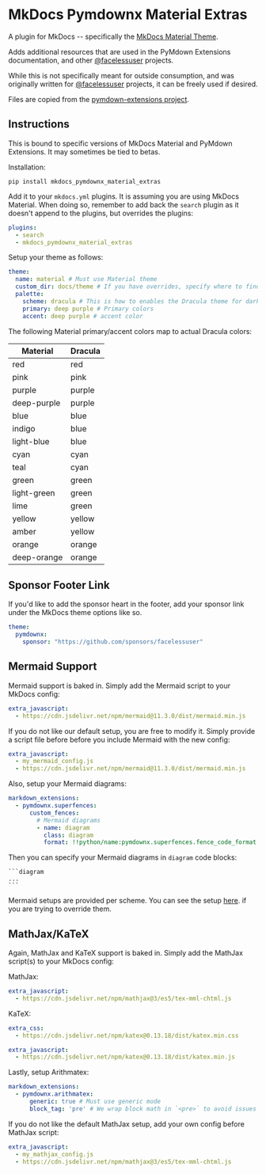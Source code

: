 # MkDocs Pymdownx Material Extras

A plugin for MkDocs -- specifically the [MkDocs Material Theme](https://github.com/squidfunk/mkdocs-material).

Adds additional resources that are used in the PyMdown Extensions documentation, and other
[@facelessuser](https://github.com/facelessuser) projects.

While this is not specifically meant for outside consumption, and was originally written for
[@facelessuser](https://github.com/facelessuser) projects, it can be freely used if desired.

Files are copied from the [pymdown-extensions project](https://github.com/facelessuser/pymdown-extensions/tree/master/docs/theme/assets/pymdownx-extras).

## Instructions

This is bound to specific versions of MkDocs Material and PyMdown Extensions. It may sometimes be tied to betas.

Installation:

```
pip install mkdocs_pymdownx_material_extras
```

Add it to your `mkdocs.yml` plugins. It is assuming you are using MkDocs Material. When doing so, remember to add
back the `search` plugin as it doesn't append to the plugins, but overrides the plugins:

```yml
plugins:
  - search
  - mkdocs_pymdownx_material_extras
```

Setup your theme as follows:

```yml
theme:
  name: material # Must use Material theme
  custom_dir: docs/theme # If you have overrides, specify where to find them
  palette:
    scheme: dracula # This is how to enables the Dracula theme for dark. For light, it will use default Material with some tweaks.
    primary: deep purple # Primary colors
    accent: deep purple # accent color
```

The following Material primary/accent colors map to actual Dracula colors:

Material    | Dracula
----------- | -------
red         | red
pink        | pink
purple      | purple
deep-purple | purple
blue        | blue
indigo      | blue
light-blue  | blue
cyan        | cyan
teal        | cyan
green       | green
light-green | green
lime        | green
yellow      | yellow
amber       | yellow
orange      | orange
deep-orange | orange

## Sponsor Footer Link

If you'd like to add the sponsor heart in the footer, add your sponsor link under the MkDocs theme options like so.

```yml
theme:
  pymdownx:
    sponsor: "https://github.com/sponsors/facelessuser"
```

## Mermaid Support

Mermaid support is baked in. Simply add the Mermaid script to your MkDocs config:

```yml
extra_javascript:
  - https://cdn.jsdelivr.net/npm/mermaid@11.3.0/dist/mermaid.min.js
```

If you do not like our default setup, you are free to modify it. Simply provide a script file before before you include
Mermaid with the new config:

```yml
extra_javascript:
  - my_mermaid_config.js
  - https://cdn.jsdelivr.net/npm/mermaid@11.3.0/dist/mermaid.min.js
```
Also, setup your Mermaid diagrams:

```yml
markdown_extensions:
  - pymdownx.superfences:
      custom_fences:
        # Mermaid diagrams
        - name: diagram
          class: diagram
          format: !!python/name:pymdownx.superfences.fence_code_format
```

Then you can specify your Mermaid diagrams in `diagram` code blocks:

````
```diagram
...
```
````

Mermaid setups are provided per scheme. You can see the setup [here](https://github.com/facelessuser/pymdown-extensions/blob/main/docs/src/js/material-extra-3rdparty.js).
if you are trying to override them.

## MathJax/KaTeX

Again, MathJax and KaTeX support is baked in. Simply add the MathJax script(s) to your MkDocs config:

MathJax:

```yml
extra_javascript:
  - https://cdn.jsdelivr.net/npm/mathjax@3/es5/tex-mml-chtml.js
```

KaTeX:

```yml
extra_css:
  - https://cdn.jsdelivr.net/npm/katex@0.13.18/dist/katex.min.css

extra_javascript:
  - https://cdn.jsdelivr.net/npm/katex@0.13.18/dist/katex.min.js
```

Lastly, setup Arithmatex:

```yml
markdown_extensions:
  - pymdownx.arithmatex:
      generic: true # Must use generic mode
      block_tag: 'pre' # We wrap block math in `<pre>` to avoid issues with MkDocs minify HTML plugin: https://github.com/byrnereese/mkdocs-minify-plugin
```

If you do not like the default MathJax setup, add your own config before MathJax script:

```yml
extra_javascript:
  - my_mathjax_config.js
  - https://cdn.jsdelivr.net/npm/mathjax@3/es5/tex-mml-chtml.js
```
